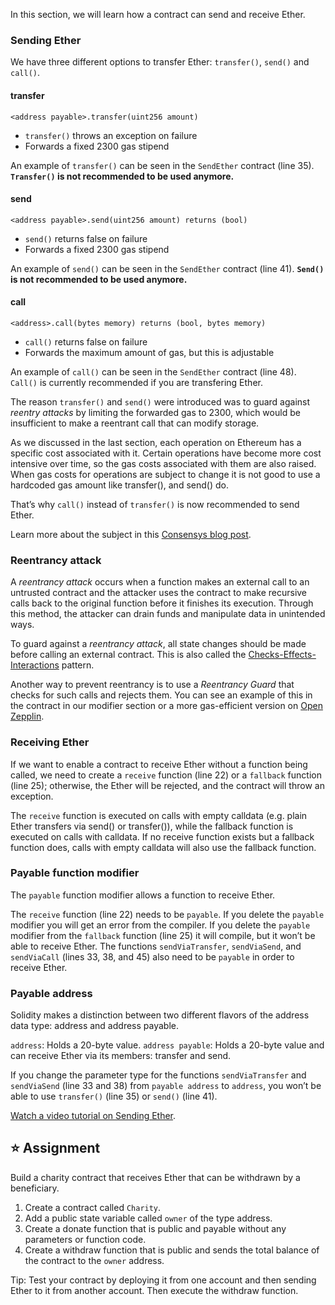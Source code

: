In this section, we will learn how a contract can send and receive Ether.

### Sending Ether

We have three different options to transfer Ether: `transfer()`, `send()` and `call()`.

#### **transfer**

`<address payable>.transfer(uint256 amount)`

- `transfer()` throws an exception on failure
- Forwards a fixed 2300 gas stipend

An example of `transfer()` can be seen in the `SendEther` contract (line 35).
**`Transfer()` is not recommended to be used anymore.**

#### **send**

`<address payable>.send(uint256 amount) returns (bool)`

- `send()` returns false on failure
- Forwards a fixed 2300 gas stipend

An example of `send()` can be seen in the `SendEther` contract (line 41).
**`Send()` is not recommended to be used anymore.**

#### **call**

`<address>.call(bytes memory) returns (bool, bytes memory)`

- `call()` returns false on failure
- Forwards the maximum amount of gas, but this is adjustable

An example of `call()` can be seen in the `SendEther` contract (line 48).
`Call()` is currently recommended if you are transfering Ether.

The reason `transfer()` and `send()` were introduced was to guard against _reentry attacks_ by limiting the forwarded gas to 2300, which would be insufficient to make a reentrant call that can modify storage.

As we discussed in the last section, each operation on Ethereum has a specific cost associated with it. Certain operations have become more cost intensive over time, so the gas costs associated with them are also raised. When gas costs for operations are subject to change it is not good to use a hardcoded gas amount like transfer(), and send() do.

That’s why `call()` instead of `transfer()` is now recommended to send Ether.

Learn more about the subject in this <a href="https://consensys.net/diligence/blog/2019/09/stop-using-soliditys-transfer-now/" target="_blank">Consensys blog post</a>.

### Reentrancy attack

A _reentrancy attack_ occurs when a function makes an external call to an untrusted contract and the attacker uses the contract to make recursive calls back to the original function before it finishes its execution. Through this method, the attacker can drain funds and manipulate data in unintended ways.

To guard against a _reentrancy attack_, all state changes should be made before calling an external contract. This is also called the <a href="https://docs.soliditylang.org/en/latest/security-considerations.html#re-entrancy" target="_blank">Checks-Effects-Interactions</a> pattern.

Another way to prevent reentrancy is to use a _Reentrancy Guard_ that checks for such calls and rejects them. You can see an example of this in the contract in our modifier section or a more gas-efficient version on <a href="https://github.com/OpenZeppelin/openzeppelin-contracts/blob/master/contracts/security/ReentrancyGuard.sol" target="_blank">Open Zepplin</a>.

### Receiving Ether

If we want to enable a contract to receive Ether without a function being called, we need to create a `receive` function (line 22) or a `fallback` function (line 25); otherwise, the Ether will be rejected, and the contract will throw an exception.

The `receive` function is executed on calls with empty calldata (e.g. plain Ether transfers via send() or transfer()), while the fallback function is executed on calls with calldata. If no receive function exists but a fallback function does, calls with empty calldata will also use the fallback function.

### Payable function modifier

The `payable` function modifier allows a function to receive Ether.

The `receive` function (line 22) needs to be `payable`. If you delete the `payable` modifier you will get an error from the compiler. If you delete the `payable` modifier from the `fallback` function (line 25) it will compile, but it won’t be able to receive Ether.
The functions `sendViaTransfer`, `sendViaSend`, and `sendViaCall` (lines 33, 38, and 45) also need to be `payable` in order to receive Ether.

### Payable address

Solidity makes a distinction between two different flavors of the address data type: address and address payable.

`address`: Holds a 20-byte value.
`address payable`: Holds a 20-byte value and can receive Ether via its members: transfer and send.

If you change the parameter type for the functions `sendViaTransfer` and `sendViaSend` (line 33 and 38) from `payable address` to `address`, you won’t be able to use `transfer()` (line 35) or `send()` (line 41).

<a href="https://www.youtube.com/watch?v=_5vGaqgzlG8" target="_blank">Watch a video tutorial on Sending Ether</a>.

## ⭐️ Assignment

Build a charity contract that receives Ether that can be withdrawn by a beneficiary.

1. Create a contract called `Charity`.
2. Add a public state variable called `owner` of the type address.
3. Create a donate function that is public and payable without any parameters or function code.
4. Create a withdraw function that is public and sends the total balance of the contract to the `owner` address.

Tip: Test your contract by deploying it from one account and then sending Ether to it from another account. Then execute the withdraw function.